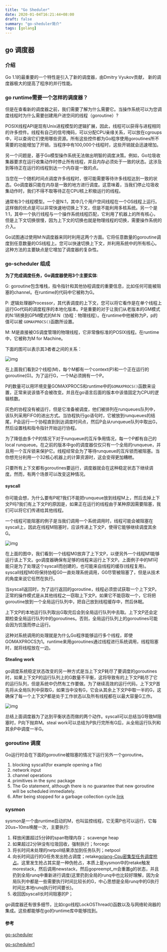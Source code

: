 ```yaml
---
title: "Go Sheduler"
date: 2020-01-04T16:21:44+08:00
draft: false
summary: "go-sheduler简介"
tags: [golang]
---
```


## go 调度器

### 介绍

Go 1.1的最重要的一个特性是引入了新的调度器，由Dmitry Vyukov贡献， 新的调度器极大的提高了程序的并行性能。

### go runtime需要一个怎样的调度器？

但是在查看新的调度器之前，我们需要了解为什么需要它。当操作系统可以为您调度线程时为什么需要创建用户进空间的线程（goroutine）?

POSIX线程API是现有Unix进程模型的逻辑扩展，因此，线程可以获得与进程相同的许多控件。线程有自己的信号掩码，可以分配CPU亲缘关系，可以放在cgroups中，可以查询它们使用哪些资源。所有这些控件都为Go程序使用goroutines所不需要的功能增加了开销，当程序中有100,000个线程时，这些开销就会迅速增加。

另一个问题是，基于Go模型操作系统无法做出明智的调度决策。例如，Go垃圾收集器要求在运行收集动作时停止所有线程，并且内存必须处于一致的状态。这涉及到等待正在运行的线程到达一个内存是一致的点。

当您在一个随机时间点调度许多线程时，很可能需要等待许多线程达到一致的状态。Go调度器只能在内存是一致的地方进行调度。这意味着，当我们停止垃圾收集动作时，我们不得不取等待正在CPU核上积极运行的线程。

通常有3个线程模型。一个是N:1，其中几个用户空间线程在一个OS线程上运行。这样做的优点是可以非常快速地切换上下文，但是不能利用多核系统。另一个是1:1，其中一个执行线程与一个操作系统线程匹配，它利用了机器上的所有核心，但是上下文切换很慢，因为上下文的切换也就是物理线程的切换，需要操作系统的介入。

Go试图通过使用M:N调度器来同时利用这两个方面。它将任意数量的goroutine调度到任意数量的OS线程上。您可以快速切换上下文，并利用系统中的所有核心。这种方法的主要缺点是它增加了调度器的复杂性。

### go-scheduler 组成

**为了完成调度任务，Go调度器使用3个主要实体**:

G: goroutine包含堆栈，指令指针和其他协程调度的重要信息，比如任何可能被阻塞的channel。在runtime的代码中它被称为G。

P: 逻辑处理器Processor，其代表调度的上下文，您可以将它看作是在单个线程上运行Go代码的调度程序的本地化版本。P是重要的对于让我们从老版本的GM模式的N:1转换到GPM模式的M:N（协程：物理线程）。在runtime中他被称为P，p的值可以被 `GOMAXPROCS()`函数所设置。

M: M是直接被OS调度管理的物理线程，它非常像标准的POSIX线程。在runtime中，它被称为M for Machine。

下面的图可以表示其3者者之间的关系：

![img](https://morsmachine.dk/in-motion.jpg)

在上面我们看到2个线程(M)，每个M都有一个context(P)和一个正在运行的goroutine(G)。为了运行G，一个M必须拥有一个P。

P的数量可以用环境变量GOMAXPROCS和runtime中的`GOMAXPROCS()`函数来设置，正常来说该值不会被改变。并且在go语言后面的版本中该值固定为CPU的逻辑核数。

灰色的协程没有被运行，但是它准备被调度，他们被排列在runqueues队列中， 该队列采用FIFO的进出方式。当协程执行go语句时，它被放到runqueues的结尾，P会运行一个协程直到到达调度时间点，然后P会从runqueue队列中取出G，然后设置栈和指令指针开始运行协程。

为了降低由多个P的情况下对于runqueue的互斥争用情况，每一个P都有自己的local runqueue。在之前的版本中go的调度器仅仅只有一个全局的runqueue，并且用一个互斥锁来保护它。线程经常会为了等待runqueue的互斥锁而被阻塞。当你想充分利用一个32核心机器上的计算资源时，这会变得更加糟糕。

只要所有上下文都有goroutines要运行，调度器就会在这种稳定状态下继续调度。然而，有两个场景可以改变这种情况。

#### syscall

你可能会想，为什么要有P呢?我们不能把runqueue放到线程M上，然后去掉上下文P吗?我们有上下文P的原因是，如果正在运行的线程由于某种原因需要阻塞，我们可以将它们传递给其他线程。

一个线程可能阻塞的例子是当我们调用一个系统调用时，线程可能会被阻塞在syscall上，因此在线程M阻塞时，应该传递上下文P，使得它能够继续调度其余G。

![img](https://morsmachine.dk/syscall.jpg)

在上面的图中，我们看到一个线程M0放弃了上下文P，以便另外一个线程M1能够运行该上下文。go调度器确保有足够的线程来运行上下文P。上面例子中的M1可能只是为了处理这个syscall而创建的，也可能来自线程的缓存(线程复用)。syscall线程M0将保持协程G0一直处理系统调用，G0尽管被阻塞了，但是从技术的角度来说它任然在执行。

当syscall返回时，为了运行返回的goroutine，线程必须尝试获取一个上下文P。正常的操作模式是从其他线程之一窃取上下文P。如果它不能窃取一个，它将把goroutine放到一个全局运行队列中，把自己放到线程缓存中，然后休眠。

上下文P的本地运行队列取出G取完后会到全局运行队列中去取。上下文P还会定期检查全局运行队列中的goroutines。否则，全局运行队列上的goroutines可能会因为饥饿而停止运行。

这种对系统调用的处理就是为什么Go程序能够运行多个线程，即使GOMAXPROCS为1。runtime来用goroutines通过线程进行系统调用，线程阻塞时，就将线程放在一边。

#### Stealing work

go调度系统稳定状态改变的另一种方式是当上下文P耗尽了要调度的goroutines时，如果上下文P的运行队列上的G数量不平衡，这将导致有的上下文P耗尽了它的运行队列，但是系统中仍然有工作要做。为了继续高效的运行代码，上下文P首先将从全局队列中获取G，如果当中没有G，它会从其余上下文P中取一半的G，这确保了每一个上下文P都是处于工作状态以及所有线程都在以最大容量G工作。

![img](https://morsmachine.dk/steal.jpg)

总结上面调度器为了达到平衡状态而做的两个动作。syscall可以总结当G导致M阻塞时，P向下抛弃M。steal work可以总结为P执行完所有G后，从全局运行队列和其余P中调度一半G。

### goroutine 调度

Go运行时会在下面的goroutine被阻塞的情况下运行另外一个goroutine。

1. blocking syscall(for example opening a file)
2. network input
3. channel operations
4. primitives in the sync package
5. The Go statement, although there is no guarantee that new goroutine will be scheduled immediately.
6. After being stopped for a garbage collection cycle.[link](https://codeburst.io/why-goroutines-are-not-lightweight-threads-7c460c1f155f)

### sysmon

sysmon是一个由runtime启动的M，也叫监控线程，它无需P也可以运行，它每20us~10ms唤醒一次，主要执行:

1. 释放闲置超过5分钟的span物理内存； scavenge heap
2. 如果超过2分钟没有垃圾回收，强制执行；forcegc
3. 将长时间未处理的netpoll结果添加到任务队列；netpool
4. 向长时间运行的G任务发出抢占调度；retake[golang-Cpu密集型任务调度抢占](http://xiaorui.cc/2018/06/04/golang%e5%af%86%e9%9b%86%e5%9c%ba%e6%99%af%e4%b8%8b%e5%8d%8f%e7%a8%8b%e8%b0%83%e5%ba%a6%e9%a5%a5%e9%a5%bf%e9%97%ae%e9%a2%98/)。这里发生抢占其实是一种伪抢占，本质上是sysmon中的retake触发morestack，然后调用newstack，然后gopreempt_m会重置g的状态，并且扔到全局runq中重新进行调度(这里扔到全局的runq中也比较好理解，因为全局队列中都是一些需要执行时间比较长的G，中心思想是全局runq中的G执行时间比本地runq执行时间要长)。
5. 收回因syscall长时间阻塞的P；

go调度器还有很多细节，比如cgo线程LockOSThread()函数以及与网络轮询器的集成。这些都能够在go的runtime库中能够找到。

#### 参考

[go-scheduler](https://morsmachine.dk/go-scheduler)

[go-scheduler1](https://wudaijun.com/2018/01/go-scheduler/)